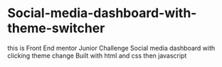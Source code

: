 # Social-media-dashboard-with-theme-switcher
this is Front End mentor Junior Challenge Social media dashboard  with clicking theme change Built with html and css then javascript
